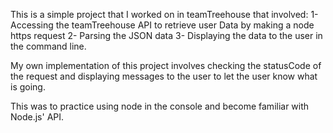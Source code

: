This is a simple project that I worked on in teamTreehouse that involved:
1- Accessing the teamTreehouse API to retrieve user Data by making a node https request
2- Parsing the JSON data
3- Displaying the data to the user in the command line.

My own implementation of this project involves checking the statusCode of the request and displaying messages to the user to let the user know what is going.

This was to practice using node in the console and become familiar with Node.js' API.
